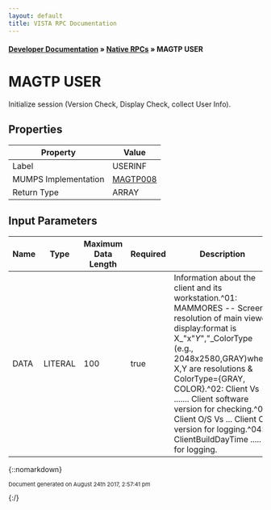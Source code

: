 ```yaml
---
layout: default
title: VISTA RPC Documentation
---
```


#### [Developer Documentation](../index) &#187; [Native RPCs](TableOfContents) &#187; MAGTP USER<br/>
# MAGTP USER

Initialize session (Version Check, Display Check, collect User Info).

## Properties

Property | Value
--- | ---
Label | USERINF
MUMPS Implementation | [MAGTP008](http://code.osehra.org/dox/Routine_MAGTP008_source.html)
Return Type | ARRAY


## Input Parameters

Name | Type | Maximum Data Length | Required | Description
--- | --- | --- | --- | ---
DATA | LITERAL | 100 | true | Information about the client and its workstation.^01: MAMMORES -- Screen resolution of main viewer display:format is X_&quot;x&quot;_Y_&quot;,&quot;_ColorType (e.g., 2048x2580,GRAY)where X,Y are resolutions &amp; ColorType&#x3D;{GRAY, COLOR}.^02: Client Vs ....... Client software version for checking.^03: Client O/S Vs ... Client OS version for logging.^04: ClientBuildDayTime ..... for logging.



{::nomarkdown} <br/><p style="font-size: 11px">Document generated on August 24th 2017, 2:57:41 pm</p>{:/}